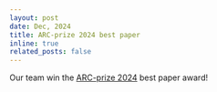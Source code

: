 ```yaml
---
layout: post
date: Dec, 2024
title: ARC-prize 2024 best paper
inline: true
related_posts: false
---
```


Our team win the [ARC-prize 2024](https://arcprize.org/2024-results) best paper award!